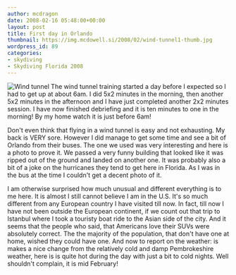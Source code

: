 ```yaml
---
author: mcdragon
date: 2008-02-16 05:48:00+00:00
layout: post
title: First day in Orlando
thumbnail: https://img.mcdowell.si/2008/02/wind-tunnel1-thumb.jpg
wordpress_id: 89
categories:
- skydiving
- Skydiving Florida 2008
---
```

![Wind tunnel](https://img.mcdowell.si/2008/02/wind-tunnel1.jpg "Wind tunnel")
The wind tunnel training started a day before I expected so I had to get up at about 6am. I did 5x2 minutes in the morning, then another 5x2 minutes in the afternoon and I have just completed another 2x2 minutes session. I have now finished debriefing and it is ten minutes to one in the morning! By my home watch it is just before 6am!

Don't even think that flying in a wind tunnel is easy and not exhausting. My back is VERY sore. However I did manage to get some time and see a bit of Orlando from their buses. The one we used was very interesting and here is a photo to prove it. We passed a very funny building that looked like it was ripped out of the ground and landed on another one. It was probably also a bit of a joke on the hurricanes they tend to get here in Florida. As I was in the bus at the time I couldn't get a decent photo of it.

I am otherwise surprised how much unusual and different everything is to me here. It is almost I still cannot believe I am in the U.S. It's so much different from any European country I have visited till now. In fact, till now I have not been outside the European continent, if we count out that trip to Istanbul where I took a touristy boat ride to the Asian side of the city. And it seems that the people who said, that Americans love their SUVs were absolutely correct. The the majority of the population, that don't have one at home, wished they could have one.
And now to report on the weather: is makes a nice change from the relatively cold and damp Pembrokeshire weather, here is is quite hot during the day with just a bit to cold nights. Well shouldn't complain, it is mid February!

